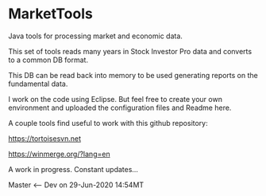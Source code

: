 # MarketTools
Java tools for processing market and economic data.

This set of tools reads many years in Stock Investor Pro data and converts to a common DB format.

This DB can be read back into memory to be used generating reports on the fundamental data.

I work on the code using Eclipse. But feel free to create your own environment and uploaded the configuration files and Readme here.

A couple tools find useful to work with this github repository:

https://tortoisesvn.net

https://winmerge.org/?lang=en

A work in progress. Constant updates...

Master <-- Dev on 29-Jun-2020 14:54MT
